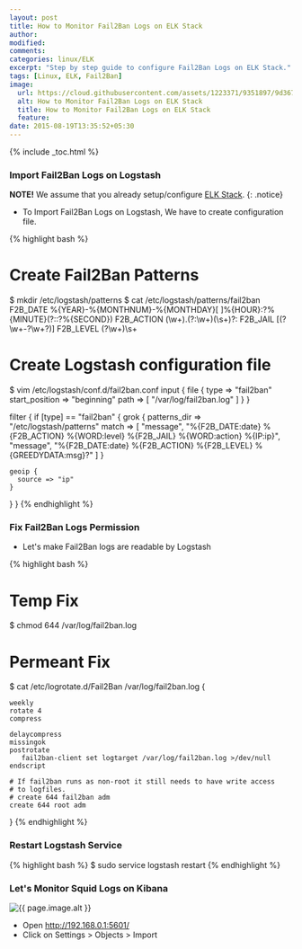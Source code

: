 ```yaml
---
layout: post
title: How to Monitor Fail2Ban Logs on ELK Stack
author:
modified:
comments:
categories: linux/ELK
excerpt: "Step by step guide to configure Fail2Ban Logs on ELK Stack."
tags: [Linux, ELK, Fail2Ban]
image:
  url: https://cloud.githubusercontent.com/assets/1223371/9351897/9d3674e2-467a-11e5-8513-1d4cff24210e.png
  alt: How to Monitor Fail2Ban Logs on ELK Stack
  title: How to Monitor Fail2Ban Logs on ELK Stack
  feature:
date: 2015-08-19T13:35:52+05:30
---
```


{% include _toc.html %}


### Import Fail2Ban Logs on Logstash

**NOTE!** We assume that you already setup/configure <a href="/linux/elk">ELK Stack</a>.
{: .notice}

* To Import Fail2Ban Logs on Logstash, We have to create configuration file.

{% highlight bash %}
# Create Fail2Ban Patterns
$ mkdir /etc/logstash/patterns
$ cat /etc/logstash/patterns/fail2ban
F2B_DATE %{YEAR}-%{MONTHNUM}-%{MONTHDAY}[ ]%{HOUR}:?%{MINUTE}(?::?%{SECOND})
F2B_ACTION (\w+)\.(?:\w+)(\s+)?\:
F2B_JAIL \[(?<jail>\w+\-?\w+?)\]
F2B_LEVEL (?<level>\w+)\s+

# Create Logstash configuration file
$ vim /etc/logstash/conf.d/fail2ban.conf
input {
  file {
    type => "fail2ban"
    start_position => "beginning"
    path => [ "/var/log/fail2ban.log" ]
  }
}

filter {
  if [type] == "fail2ban" {
    grok {
      patterns_dir => "/etc/logstash/patterns"
      match => [
        "message", "%{F2B_DATE:date} %{F2B_ACTION} %{WORD:level} %{F2B_JAIL} %{WORD:action} %{IP:ip}",
        "message", "%{F2B_DATE:date} %{F2B_ACTION} %{F2B_LEVEL} %{GREEDYDATA:msg}?"
      ]
    }

    geoip {
      source => "ip"
    }
  }
}
{% endhighlight %}

### Fix Fail2Ban Logs Permission

* Let's make Fail2Ban logs are readable by Logstash

{% highlight bash %}
# Temp Fix
$ chmod 644 /var/log/fail2ban.log

# Permeant Fix
$ cat /etc/logrotate.d/Fail2Ban
/var/log/fail2ban.log {

    weekly
    rotate 4
    compress

    delaycompress
    missingok
    postrotate
	   fail2ban-client set logtarget /var/log/fail2ban.log >/dev/null
    endscript

    # If fail2ban runs as non-root it still needs to have write access
    # to logfiles.
    # create 644 fail2ban adm
    create 644 root adm
}
{% endhighlight %}

### Restart Logstash Service

{% highlight bash %}
$ sudo service logstash restart
{% endhighlight %}

### Let's Monitor Squid Logs on Kibana

<img src="{{ page.image.url }}" alt="{{ page.image.alt }}" title="{{ page.image.title }}">

* Open http://192.168.0.1:5601/
* Click on Settings > Objects > Import

<script src="https://gist.github.com/MiteshShah/e2d1152e82455ff0d861.js"></script>
